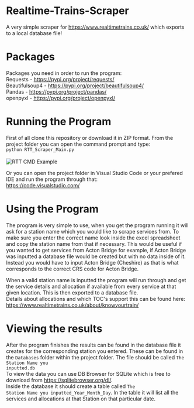 # Realtime-Trains-Scraper
A very simple scraper for https://www.realtimetrains.co.uk/ which exports to a local database file!

# Packages
Packages you need in order to run the program: <br />
Requests - https://pypi.org/project/requests/ <br />
Beautifulsoup4 - https://pypi.org/project/beautifulsoup4/ <br />
Pandas - https://pypi.org/project/pandas/ <br />
openpyxl - https://pypi.org/project/openpyxl/ <br />

# Running the Program
First of all clone this repository or download it in ZIP format. 
From the project folder you can open the command prompt and type: <br />
<code>python RTT_Scraper_Main.py</code> <br />
<br />
![RTT CMD Example](https://user-images.githubusercontent.com/86208560/159197557-c8fec7dd-f97f-4284-af71-f4675ae91545.gif)<br />

Or you can open the project folder in Visual Studio Code or your prefered IDE and run the program through that:<br />
https://code.visualstudio.com/

# Using the Program

The program is very simple to use, when you get the program running it will ask for a station name which you would like to scrape services from. To make sure you enter the correct name look inside the excel spreadsheet and copy the station name from that if necessary. This would be useful if you wanted to get services from Acton Bridge for example, if Acton Bridge was inputted a database file would be created but with no data inside of it. Instead you would have to input Acton Bridge (Cheshire) as that is what corresponds to the correct CRS code for Acton Bridge. <br />

When a valid station name is inputted the program will run through and get the service details and allocation if available from every service at that given location. This is then exported to a database file.<br />
Details about allocations and which TOC's support this can be found here: https://www.realtimetrains.co.uk/about/knowyourtrain/

# Viewing the results
After the program finishes the results can be found in the database file it creates for the corresponding station you entered. These can be found in the <code>Databases</code> folder within the project folder. The file should be called <code>The Station Name you inputted.db</code><br />
To view the data you can use DB Browser for SQLite which is free to download from https://sqlitebrowser.org/dl/. <br />
Inside the database it should create a table called <code>The Station Name you inputted_Year_Month_Day</code>. In the table it will list all the services and allocations at that Station on that particular date. 
